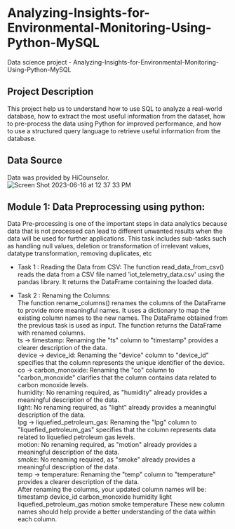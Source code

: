 # Analyzing-Insights-for-Environmental-Monitoring-Using-Python-MySQL
Data science project - Analyzing-Insights-for-Environmental-Monitoring-Using-Python-MySQL
## Project Description
This project help us to understand how to use SQL to analyze a real-world database, how to extract the most useful information from the dataset, how to pre-process the data using Python for improved performance, and how to use a structured query language to retrieve useful information from the database.
## Data Source
Data was provided by HiCounselor.
![Screen Shot 2023-06-16 at 12 37 33 PM](https://github.com/Lovepreet44/Analyzing-Insights-for-Environmental-Monitoring-Using-Python-MySQL/assets/23363500/45ff80e8-c60b-444a-872c-448f77da63a6)

## Module 1: Data Preprocessing using python:

Data Pre-processing is one of the important steps in data analytics because data that is not processed can lead to different unwanted results when the data will be used for further applications. This task includes sub-tasks such as handling null values, deletion or transformation of irrelevant values, datatype transformation, removing duplicates, etc

* Task 1 : Reading the Data from CSV:
  The function read_data_from_csv() reads the data from a CSV file named 'iot_telemetry_data.csv' using the pandas library. It returns the DataFrame containing the loaded data.
  
* Task 2 : Renaming the Columns: </br>
The function rename_columns() renames the columns of the DataFrame to provide more meaningful names. It uses a dictionary to map the existing column names to the new names. The DataFrame obtained from the previous task is used as input. The function returns the DataFrame with renamed columns.</br>
ts -> timestamp: Renaming the "ts" column to "timestamp" provides a clearer description of the data.</br>
device -> device_id: Renaming the "device" column to "device_id" specifies that the column represents the unique identifier of the device.</br>
co -> carbon_monoxide: Renaming the "co" column to "carbon_monoxide" clarifies that the column contains data related to carbon monoxide levels.</br>
humidity: No renaming required, as "humidity" already provides a meaningful description of the data.</br>
light: No renaming required, as "light" already provides a meaningful description of the data.</br>
lpg -> liquefied_petroleum_gas: Renaming the "lpg" column to "liquefied_petroleum_gas" specifies that the column represents data related to liquefied petroleum gas levels.</br>
motion: No renaming required, as "motion" already provides a meaningful description of the data.</br>
smoke: No renaming required, as "smoke" already provides a meaningful description of the data.</br>
temp -> temperature: Renaming the "temp" column to "temperature" provides a clearer description of the data.</br>
After renaming the columns, your updated column names will be:</br>
timestamp device_id carbon_monoxide humidity light liquefied_petroleum_gas motion smoke temperature These new column names should help provide a better understanding of the data within each column.
